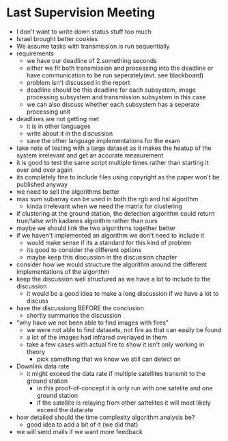 # Last Supervision Meeting

* I don't want to write down status stuff too much
* Israel brought better cookies
* We assume tasks with transmission is run sequentially
* requirements
    *   we have our deadline of 2.something seconds
    *   either we fit both transmission and processing into the deadline or have communication to be run seperately(evt. see blackboard) 
    *   problem isn't discussed in the report
    *   deadline should be this deadline for each subsystem, image processing subsystem and transmission subsystem in this case
    *   we can also discuss whether each subsystem has a seperate processing unit
*   deadlines are not getting met
    *   it is in other languages
    *   write about it in the discussion
    *   save the other language implementations for the exam
*   take note of testing with a large dataset as it makes the heatup of the system irrelevant and get an accurate measurement
*   it is good to test the same script multiple times rather than starting it over and over again
*   its completely fine to include files using copyright as the paper won't be published anyway
*   we need to sell the algorithms better
*   max sum subarray can be used in both the rgb and hsl algorithm
    *   kinda irrelevant when we need the matrix for clustering
*   if clustering at the ground station, the detection algorithm could return true/false with kadanes algorithm rather than ours
*   maybe we should link the two algorithms together better
*   if we haven't implemented an algorithm we don't need to include it
    *   would make sense if its a standard for this kind of problem
    *   its good to consider the different options
    *   maybe keep this discussion in the discussion chapter
*   consider how we would structure the algorithm around the different implementations of the algorithm
*   keep the discussion well structured as we have a lot to include to the discussion
    *   it would be a good idea to make a long discussion if we have a lot to discuss
*   have the discussiong BEFORE the conclusion
    *   shortly summarise the discussion
*   "why have we not been able to find images with fires"
    *   we were not able to find datasets, not fire as that can easily be found
    *   a lot of the images had infrared overlayed in them
    *   take a few cases with actual fire to show it isn't only working in theory
        *   pick something that we know we still can detect on
*   Downlink data rate
    *   it might exceed the data rate if multiple satellites transmit to the ground station
        *   in this proof-of-concept it is only run with one satelite and one ground station
        *   if the satellite is relaying from other sattelites it will most likely exceed the datarate
*   how detailed should the time complexity algorithm analysis be?
    *   good idea to add a bit of it (we did that)
*   we will send mails if we want more feedback
